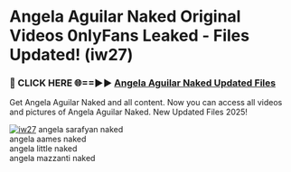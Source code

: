 # Angela Aguilar Naked Original Videos 0nlyFans Leaked - Files Updated! (iw27)

<h3>🔴 CLICK HERE 🌐==►► <a href="https://tinyurl.com/yckcrads" rel="nofollow">Angela Aguilar Naked Updated Files</a></h3>

Get Angela Aguilar Naked and all content. Now you can access all videos and pictures of Angela Aguilar Naked. New Updated Files 2025!

[![iw27](https://i.imgur.com/hpKpOFt.gif)](https://tinyurl.com/yckcrads)
angela sarafyan naked<br>
angela aames naked<br>
angela little naked<br>
angela mazzanti naked